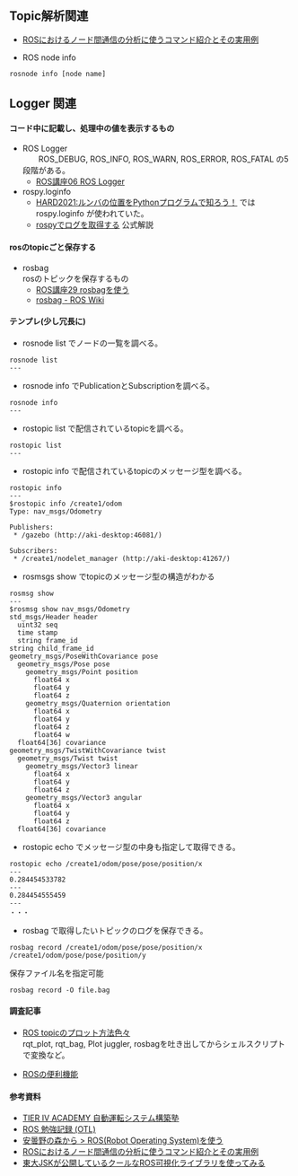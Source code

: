 ## Topic解析関連

- [ROSにおけるノード間通信の分析に使うコマンド紹介とその実用例](https://kazuyamashi.github.io/ros_lecture/ros_measure.html)  


- ROS node info
```
rosnode info [node name]
```


## Logger 関連

#### コード中に記載し、処理中の値を表示するもの
- ROS Logger  
　　ROS_DEBUG, ROS_INFO, ROS_WARN, ROS_ERROR, ROS_FATAL の5段階がある。  
  - [ROS講座06 ROS Logger](https://qiita.com/srs/items/47e5fd8fe994431d92b7)  
- rospy.loginfo  
  - [HARD2021:ルンバの位置をPythonプログラムで知ろう！](https://demura.net/robot/hard/20085.html) ではrospy.loginfo が使われていた。  
  - [rospyでログを取得する](http://wiki.ros.org/ja/rospy_tutorials/Tutorials/Logging) 公式解説  

#### rosのtopicごと保存する

- rosbag  
    rosのトピックを保存するもの
  - [ROS講座29 rosbagを使う](https://qiita.com/srs/items/f6e2c36996e34bcc4d73)
  - [rosbag - ROS Wiki](http://wiki.ros.org/rosbag)

#### テンプレ(少し冗長に)
- rosnode list でノードの一覧を調べる。  
```
rosnode list 
---

```

- rosnode info でPublicationとSubscriptionを調べる。
```
rosnode info 
---

```
- rostopic list で配信されているtopicを調べる。
```
rostopic list
---

```
- rostopic info で配信されているtopicのメッセージ型を調べる。
```
rostopic info
---
$rostopic info /create1/odom
Type: nav_msgs/Odometry

Publishers: 
 * /gazebo (http://aki-desktop:46081/)

Subscribers: 
 * /create1/nodelet_manager (http://aki-desktop:41267/)

```

- rosmsgs show  でtopicのメッセージ型の構造がわかる
```
rosmsg show
---
$rosmsg show nav_msgs/Odometry
std_msgs/Header header
  uint32 seq
  time stamp
  string frame_id
string child_frame_id
geometry_msgs/PoseWithCovariance pose
  geometry_msgs/Pose pose
    geometry_msgs/Point position
      float64 x
      float64 y
      float64 z
    geometry_msgs/Quaternion orientation
      float64 x
      float64 y
      float64 z
      float64 w
  float64[36] covariance
geometry_msgs/TwistWithCovariance twist
  geometry_msgs/Twist twist
    geometry_msgs/Vector3 linear
      float64 x
      float64 y
      float64 z
    geometry_msgs/Vector3 angular
      float64 x
      float64 y
      float64 z
  float64[36] covariance

```

- rostopic echo でメッセージ型の中身も指定して取得できる。
```
rostopic echo /create1/odom/pose/pose/position/x
---
0.284454533782
---
0.284454555459
---
・・・
```

- rosbag で取得したいトピックのログを保存できる。  
```
rosbag record /create1/odom/pose/pose/position/x /create1/odom/pose/pose/position/y 
```
保存ファイル名を指定可能
```
rosbag record -O file.bag
```

#### 調査記事

- [ROS topicのプロット方法色々](https://qiita.com/FluffyHernia/items/88d67195eb6c903ed942)  
  rqt_plot, rqt_bag, Plot juggler, rosbagを吐き出してからシェルスクリプトで変換など。
  
- [ROSの便利機能](https://gbiggs.github.io/ros_moveit_rsj_tutorial/ros_useful_stuff.html)

#### 参考資料

- [TIER IV ACADEMY 自動運転システム構築塾](http://4c281b16296b2ab02a4e0b2e3f75446d.cdnext.stream.ne.jp/randc/mirai/2-1%20catkin.pdf)  
- [ROS 勉強記録 (OTL)](http://ros-robot.blogspot.com/)
- [安曇野の森から > ROS(Robot Operating System)を使う](http://forestofazumino.web.fc2.com/ros/ros_top.html)  
- [ROSにおけるノード間通信の分析に使うコマンド紹介とその実用例](https://kazuyamashi.github.io/ros_lecture/ros_measure.html)
- [東大JSKが公開しているクールなROS可視化ライブラリを使ってみる](https://myenigma.hatenablog.com/entry/2015/10/30/223023)

